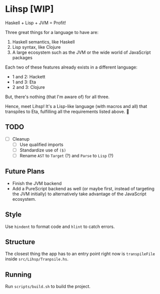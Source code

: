 # Lihsp [WIP]

Haskell + Lisp + JVM = Profit!

Three great things for a language to have are:

  1. Haskell semantics, like Haskell
  2. Lisp syntax, like Clojure
  3. A large ecosystem such as the JVM or the wide world of JavaScript packages

Each two of these features already exists in a different language:

  - 1 and 2: Hackett
  - 1 and 3: Eta
  - 2 and 3: Clojure

But, there's nothing (that I'm aware of) for all three.

Hence, meet Lihsp! It's a Lisp-like language (with macros and all) that transpiles to Eta, fulfilling all the requirements listed above. :tada:

## TODO

  - [ ] Cleanup
    - [ ] Use qualified imports
    - [ ] Standardize use of `($)`
    - [ ] Rename `AST` to `Target` (?) and `Parse` to `Lisp` (?)

## Future Plans
  - Finish the JVM backend
  - Add a PureScript backend as well (or maybe first, instead of targeting the JVM initially) to alternatively take advantage of the JavaScript ecosystem.

## Style

Use `hindent` to format code and `hlint` to catch errors.

## Structure

The closest thing the app has to an entry point right now is `transpileFile` inside `src/Lihsp/Tranpsile.hs`.

## Running

Run `scripts/build.sh` to build the project.
